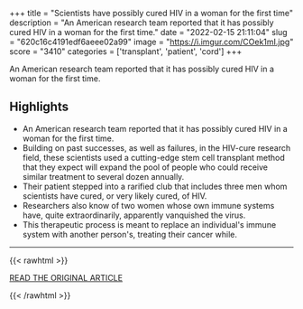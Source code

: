 +++
title = "Scientists have possibly cured HIV in a woman for the first time"
description = "An American research team reported that it has possibly cured HIV in a woman for the first time."
date = "2022-02-15 21:11:04"
slug = "620c16c4191edf6aeee02a99"
image = "https://i.imgur.com/COek1mI.jpg"
score = "3410"
categories = ['transplant', 'patient', 'cord']
+++

An American research team reported that it has possibly cured HIV in a woman for the first time.

## Highlights

- An American research team reported that it has possibly cured HIV in a woman for the first time.
- Building on past successes, as well as failures, in the HIV-cure research field, these scientists used a cutting-edge stem cell transplant method that they expect will expand the pool of people who could receive similar treatment to several dozen annually.
- Their patient stepped into a rarified club that includes three men whom scientists have cured, or very likely cured, of HIV.
- Researchers also know of two women whose own immune systems have, quite extraordinarily, apparently vanquished the virus.
- This therapeutic process is meant to replace an individual's immune system with another person's, treating their cancer while.

---

{{< rawhtml >}}
  <p class="article-category">
    <a target="_blank" href="https://www.nbcnews.com/news/amp/rcna16196">READ THE ORIGINAL ARTICLE</a>
  </p>
{{< /rawhtml >}}
